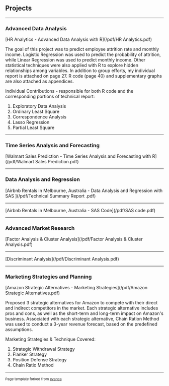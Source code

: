 ## Projects

---

### Advanced Data Analysis

[HR Analytics - Advanced Data Analysis with R](/pdf/HR Analytics.pdf)

The goal of this project was to predict employee attrition rate and monthly income. Logistic Regression was used to predict the probability of attrition, while Linear Regression was used to predict monthly income. Other statistical techniques were also applied with R to explore hidden relationships among variables.
In addition to group efforts, my individual report is attached on page 27. R code (page 40) and supplementary graphs are also attached as appendices.

Individual Contributions - responsible for both R code and the corresponding portions of technical report:
1. Exploratory Data Analysis
2. Ordinary Least Square
3. Correspondence Analysis
4. Lasso Regression
5. Partial Least Square

---

### Time Series Analysis and Forecasting

[Walmart Sales Prediction - Time Series Analysis and Forecasting with R](/pdf/Walmart Sales Prediction.pdf)




---

### Data Analysis and Regression

[Airbnb Rentals in Melbourne, Australia - Data Analysis and Regression with SAS ](/pdf/Technical Summary Report .pdf)

---
[Airbnb Rentals in Melbourne, Australia - SAS Code](/pdf/SAS code.pdf)

---

### Advanced Market Research

[Factor Analysis & Cluster Analysis](/pdf/Factor Analysis & Cluster Analysis.pdf)

---
[Discriminant Analysis](/pdf/Discriminant Analysis.pdf)

---

### Marketing Strategies and Planning

[Amazon Strategic Alternatives - Marketing Strategies](/pdf/Amazon Strategic Alternatives.pdf)

Proposed 3 strategic alternatives for Amazon to compete with their direct and indirect competitors in the market. Each strategic alternative includes pros and cons, as well as the short-term and long-term impact on Amazon's business. Associated with each strategic alternative, Chain Ration Method was used to conduct a 3-year revenue forecast, based on the predefined assumptions.

Marketing Strategies & Technique Covered:
1. Strategic Withdrawal Strategy
2. Flanker Strategy
3. Position Defense Strategy
4. Chain Ratio Method

---
<p style="font-size:11px">Page template forked from <a href="https://github.com/evanca/quick-portfolio">evanca</a></p>
<!-- Remove above link if you don't want to attibute -->

